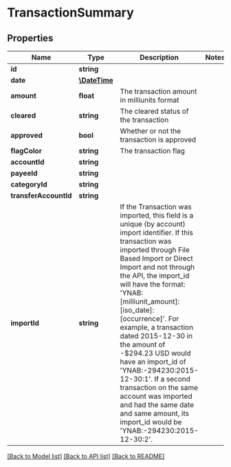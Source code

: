# TransactionSummary

## Properties
Name | Type | Description | Notes
------------ | ------------- | ------------- | -------------
**id** | **string** |  | 
**date** | [**\DateTime**](\DateTime.md) |  | 
**amount** | **float** | The transaction amount in milliunits format | 
**cleared** | **string** | The cleared status of the transaction | 
**approved** | **bool** | Whether or not the transaction is approved | 
**flagColor** | **string** | The transaction flag | 
**accountId** | **string** |  | 
**payeeId** | **string** |  | 
**categoryId** | **string** |  | 
**transferAccountId** | **string** |  | 
**importId** | **string** | If the Transaction was imported, this field is a unique (by account) import identifier.  If this transaction was imported through File Based Import or Direct Import and not through the API, the import_id will have the format: &#39;YNAB:[milliunit_amount]:[iso_date]:[occurrence]&#39;.  For example, a transaction dated 2015-12-30 in the amount of -$294.23 USD would have an import_id of &#39;YNAB:-294230:2015-12-30:1&#39;.  If a second transaction on the same account was imported and had the same date and same amount, its import_id would be &#39;YNAB:-294230:2015-12-30:2&#39;. | 

[[Back to Model list]](../README.md#documentation-for-models) [[Back to API list]](../README.md#documentation-for-api-endpoints) [[Back to README]](../README.md)


